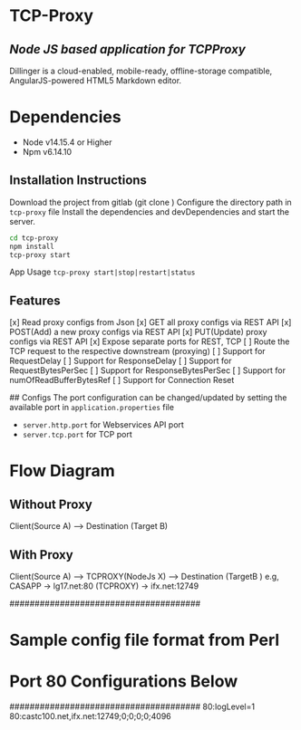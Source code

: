 # TCP-Proxy
## _Node JS based application for TCPProxy_

Dillinger is a cloud-enabled, mobile-ready, offline-storage compatible,
AngularJS-powered HTML5 Markdown editor.

# Dependencies
- Node v14.15.4 or Higher
- Npm v6.14.10

## Installation Instructions
Download the project from gitlab (git clone <repo url>)
Configure the directory path in `tcp-proxy` file
Install the dependencies and devDependencies and start the server.


```sh
cd tcp-proxy
npm install
tcp-proxy start 
```
App Usage `tcp-proxy start|stop|restart|status`

## Features

[x] Read proxy configs from Json
[x] GET all proxy configs via REST API
[x] POST(Add) a new proxy configs via REST API
[x] PUT(Update) proxy configs via REST API
[x] Expose separate ports for REST, TCP 
[ ] Route the TCP request to the respective downstream (proxying)
[ ] Support for RequestDelay
[ ] Support for ResponseDelay
[ ] Support for RequestBytesPerSec
[ ] Support for ResponseBytesPerSec 
[ ] Support for numOfReadBufferBytesRef
[ ] Support for Connection Reset

## Configs
The port  configuration can be changed/updated by setting the available port in `application.properties` file
- `server.http.port` for Webservices API port
- `server.tcp.port` for TCP port


# Flow Diagram

## Without Proxy

  Client(Source A) --> Destination (Target B)

## With Proxy
  Client(Source A) --> TCPROXY(NodeJs X) --> Destination (TargetB )
  e.g, CASAPP -> lg17.net:80 (TCPROXY) -> ifx.net:12749


######################################
# Sample config file format from Perl
# Port 80 Configurations Below
######################################
80:logLevel=1
80:castc100.net,ifx.net:12749;0;0;0;0;4096
